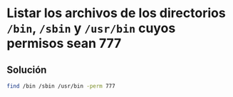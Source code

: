 # Listar los archivos de los directorios `/bin`, `/sbin` y `/usr/bin` cuyos permisos sean 777

## Solución

```bash
find /bin /sbin /usr/bin -perm 777
```
